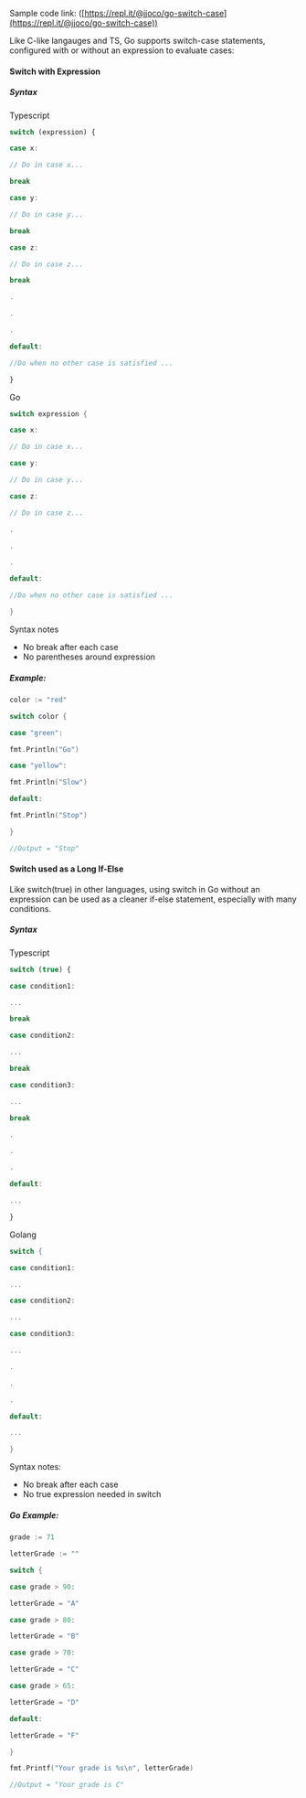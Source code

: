 Sample code link: ([https://repl.it/@jjoco/go-switch-case](https://repl.it/@jjoco/go-switch-case))

Like C-like langauges and TS, Go supports switch-case statements, configured with or without an expression to evaluate cases:

#### Switch with Expression

##### Syntax

Typescript
```ts
switch (expression) {

case x:

// Do in case x...

break

case y:

// Do in case y...

break

case z:

// Do in case z...

break

.

.

.

default:

//Do when no other case is satisfied ...

}
```
Go
```go
switch expression {

case x:

// Do in case x...

case y:

// Do in case y...

case z:

// Do in case z...

.

.

.

default:

//Do when no other case is satisfied ...

}
```
Syntax notes

- No break after each case
- No parentheses around expression

##### Example:
```go
color := "red"

switch color {

case "green":

fmt.Println("Go")

case "yellow":

fmt.Println("Slow")

default:

fmt.Println("Stop")

}

//Output = "Stop"
```
#### Switch used as a Long If-Else

Like switch(true) in other languages, using switch in Go without an expression can be used as a cleaner if-else statement, especially with many conditions.

##### Syntax

Typescript
```ts
switch (true) {

case condition1:

...

break

case condition2:

...

break

case condition3:

...

break

.

.

.

default:

...

}
```
Golang
```go
switch {

case condition1:

...

case condition2:

...

case condition3:

...

.

.

.

default:

...

}
```
Syntax notes:

- No break after each case
- No true expression needed in switch

##### Go Example:
```go
grade := 71

letterGrade := ""

switch {

case grade > 90:

letterGrade = "A"

case grade > 80:

letterGrade = "B"

case grade > 70:

letterGrade = "C"

case grade > 65:

letterGrade = "D"

default:

letterGrade = "F"

}

fmt.Printf("Your grade is %s\n", letterGrade)

//Output = "Your grade is C"
```